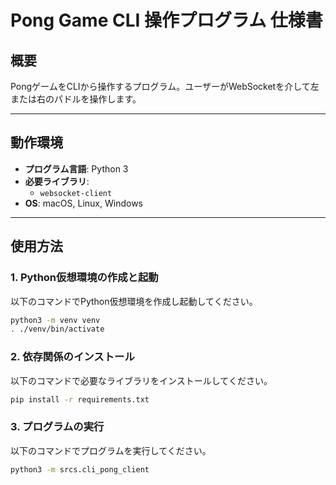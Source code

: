 # Pong Game CLI 操作プログラム 仕様書

## 概要
PongゲームをCLIから操作するプログラム。ユーザーがWebSocketを介して左または右のパドルを操作します。

---

## 動作環境
- **プログラム言語**: Python 3
- **必要ライブラリ**:
  - `websocket-client`
- **OS**: macOS, Linux, Windows

---

## 使用方法
### 1. Python仮想環境の作成と起動
以下のコマンドでPython仮想環境を作成し起動してください。
```bash
python3 -m venv venv
. ./venv/bin/activate
```
### 2. 依存関係のインストール
以下のコマンドで必要なライブラリをインストールしてください。
```bash
pip install -r requirements.txt
```
### 3. プログラムの実行
以下のコマンドでプログラムを実行してください。
```bash
python3 -m srcs.cli_pong_client
```
